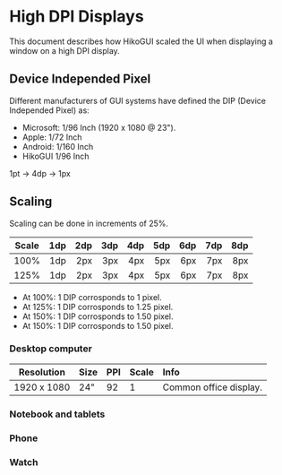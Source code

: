 High DPI Displays
=================

This document describes how HikoGUI scaled the UI when displaying a window on a high DPI display.

Device Independed Pixel
-----------------------

Different manufacturers of GUI systems have defined the DIP (Device Independed Pixel) as:
 - Microsoft: 1/96 Inch (1920 x 1080 @ 23").
 - Apple: 1/72 Inch
 - Android: 1/160 Inch
 - HikoGUI 1/96 Inch

1pt -> 4dp -> 1px


Scaling
-------
Scaling can be done in increments of 25%.

  Scale | 1dp  | 2dp | 3dp | 4dp | 5dp | 6dp | 7dp | 8dp 
 ------ | ----:| ---:| ---:| ---:| ---:| ---:| ---:| ---:
  100%  | 1dp  | 2px | 3px | 4px | 5px | 6px | 7px | 8px
  125%  | 1dp  | 2px | 3px | 4px | 5px | 6px | 7px | 8px


 - At 100%: 1 DIP corrosponds to 1 pixel.
 - At 125%: 1 DIP corrosponds to 1.25 pixel.
 - At 150%: 1 DIP corrosponds to 1.50 pixel.
 - At 150%: 1 DIP corrosponds to 1.50 pixel.

### Desktop computer

  Resolution  | Size | PPI | Scale  | Info
 ------------ |:---- |:--- |:------ |:----------------------
  1920 x 1080 | 24"  | 92  | 1      | Common office display.


### Notebook and tablets




### Phone





### Watch





